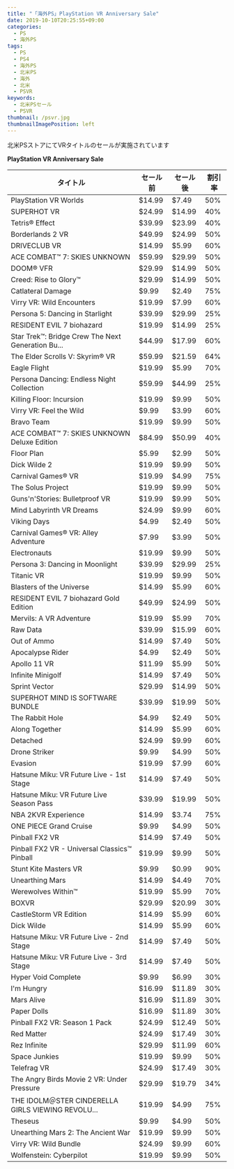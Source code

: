 ```yaml
---
title: "「海外PS」PlayStation VR Anniversary Sale"
date: 2019-10-10T20:25:55+09:00
categories:
  - PS
  - 海外PS
tags:
  - PS
  - PS4
  - 海外PS
  - 北米PS
  - 海外
  - 北米
  - PSVR
keywords:
  - 北米PSセール
  - PSVR
thumbnail: /psvr.jpg
thumbnailImagePosition: left
---
```


北米PSストアにてVRタイトルのセールが実施されています

<!--more-->


**PlayStation VR Anniversary Sale**

| タイトル                                           | セール前 | セール後 | 割引率 |
| -------------------------------------------------- | -------- | -------- | ------ |
| PlayStation VR Worlds                              | $14.99   | $7.49    | 50%    |
| SUPERHOT VR                                        | $24.99   | $14.99   | 40%    |
| Tetris® Effect                                     | $39.99   | $23.99   | 40%    |
| Borderlands 2 VR                                   | $49.99   | $24.99   | 50%    |
| DRIVECLUB VR                                       | $14.99   | $5.99    | 60%    |
| ACE COMBAT™ 7: SKIES UNKNOWN                       | $59.99   | $29.99   | 50%    |
| DOOM® VFR                                          | $29.99   | $14.99   | 50%    |
| Creed: Rise to Glory™                              | $29.99   | $14.99   | 50%    |
| Catlateral Damage                                  | $9.99    | $2.49    | 75%    |
| Virry VR: Wild Encounters                          | $19.99   | $7.99    | 60%    |
| Persona 5: Dancing in Starlight                    | $39.99   | $29.99   | 25%    |
| RESIDENT EVIL 7 biohazard                          | $19.99   | $14.99   | 25%    |
| Star Trek™: Bridge Crew The Next Generation Bu...  | $44.99   | $17.99   | 60%    |
| The Elder Scrolls V: Skyrim® VR                    | $59.99   | $21.59   | 64%    |
| Eagle Flight                                       | $19.99   | $5.99    | 70%    |
| Persona Dancing: Endless Night Collection          | $59.99   | $44.99   | 25%    |
| Killing Floor: Incursion                           | $19.99   | $9.99    | 50%    |
| Virry VR: Feel the Wild                            | $9.99    | $3.99    | 60%    |
| Bravo Team                                         | $19.99   | $9.99    | 50%    |
| ACE COMBAT™ 7: SKIES UNKNOWN Deluxe Edition        | $84.99   | $50.99   | 40%    |
| Floor Plan                                         | $5.99    | $2.99    | 50%    |
| Dick Wilde 2                                       | $19.99   | $9.99    | 50%    |
| Carnival Games® VR                                 | $19.99   | $4.99    | 75%    |
| The Solus Project                                  | $19.99   | $9.99    | 50%    |
| Guns'n'Stories: Bulletproof VR                     | $19.99   | $9.99    | 50%    |
| Mind Labyrinth VR Dreams                           | $24.99   | $9.99    | 60%    |
| Viking Days                                        | $4.99    | $2.49    | 50%    |
| Carnival Games® VR: Alley Adventure                | $7.99    | $3.99    | 50%    |
| Electronauts                                       | $19.99   | $9.99    | 50%    |
| Persona 3: Dancing in Moonlight                    | $39.99   | $29.99   | 25%    |
| Titanic VR                                         | $19.99   | $9.99    | 50%    |
| Blasters of the Universe                           | $14.99   | $5.99    | 60%    |
| RESIDENT EVIL 7 biohazard Gold Edition             | $49.99   | $24.99   | 50%    |
| Mervils: A VR Adventure                            | $19.99   | $5.99    | 70%    |
| Raw Data                                           | $39.99   | $15.99   | 60%    |
| Out of Ammo                                        | $14.99   | $7.49    | 50%    |
| Apocalypse Rider                                   | $4.99    | $2.49    | 50%    |
| Apollo 11 VR                                       | $11.99   | $5.99    | 50%    |
| Infinite Minigolf                                  | $14.99   | $7.49    | 50%    |
| Sprint Vector                                      | $29.99   | $14.99   | 50%    |
| SUPERHOT MIND IS SOFTWARE BUNDLE                   | $39.99   | $19.99   | 50%    |
| The Rabbit Hole                                    | $4.99    | $2.49    | 50%    |
| Along Together                                     | $14.99   | $5.99    | 60%    |
| Detached                                           | $24.99   | $9.99    | 60%    |
| Drone Striker                                      | $9.99    | $4.99    | 50%    |
| Evasion                                            | $19.99   | $7.99    | 60%    |
| Hatsune Miku: VR Future Live - 1st Stage           | $14.99   | $7.49    | 50%    |
| Hatsune Miku: VR Future Live Season Pass           | $39.99   | $19.99   | 50%    |
| NBA 2KVR Experience                                | $14.99   | $3.74    | 75%    |
| ONE PIECE Grand Cruise                             | $9.99    | $4.99    | 50%    |
| Pinball FX2 VR                                     | $14.99   | $7.49    | 50%    |
| Pinball FX2 VR - Universal Classics™ Pinball       | $19.99   | $9.99    | 50%    |
| Stunt Kite Masters VR                              | $9.99    | $0.99    | 90%    |
| Unearthing Mars                                    | $14.99   | $4.49    | 70%    |
| Werewolves Within™                                 | $19.99   | $5.99    | 70%    |
| BOXVR                                              | $29.99   | $20.99   | 30%    |
| CastleStorm VR Edition                             | $14.99   | $5.99    | 60%    |
| Dick Wilde                                         | $14.99   | $5.99    | 60%    |
| Hatsune Miku: VR Future Live - 2nd Stage           | $14.99   | $7.49    | 50%    |
| Hatsune Miku: VR Future Live - 3rd Stage           | $14.99   | $7.49    | 50%    |
| Hyper Void Complete                                | $9.99    | $6.99    | 30%    |
| I'm Hungry                                         | $16.99   | $11.89   | 30%    |
| Mars Alive                                         | $16.99   | $11.89   | 30%    |
| Paper Dolls                                        | $16.99   | $11.89   | 30%    |
| Pinball FX2 VR: Season 1 Pack                      | $24.99   | $12.49   | 50%    |
| Red Matter                                         | $24.99   | $17.49   | 30%    |
| Rez Infinite                                       | $29.99   | $11.99   | 60%    |
| Space Junkies                                      | $19.99   | $9.99    | 50%    |
| Telefrag VR                                        | $24.99   | $17.49   | 30%    |
| The Angry Birds Movie 2 VR: Under Pressure         | $29.99   | $19.79   | 34%    |
| THE IDOLM＠STER CINDERELLA GIRLS VIEWING REVOLU... | $19.99   | $4.99    | 75%    |
| Theseus                                            | $9.99    | $4.99    | 50%    |
| Unearthing Mars 2: The Ancient War                 | $19.99   | $9.99    | 50%    |
| Virry VR: Wild Bundle                              | $24.99   | $9.99    | 60%    |
| Wolfenstein: Cyberpilot                            | $19.99   | $9.99    | 50%    |
